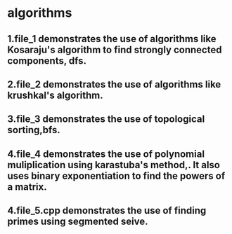 # algorithms
1.file_1 demonstrates the use of algorithms like Kosaraju's algorithm to find strongly connected components, dfs.
-------
2.file_2 demonstrates the use of algorithms like krushkal's algorithm.
-------
3.file_3 demonstrates the use of topological sorting,bfs.
--------
4.file_4 demonstrates the use of polynomial muliplication using karastuba's method,. It also uses binary exponentiation to find the powers of a matrix.
--------
4.file_5.cpp demonstrates the use of finding primes using segmented seive.
--------
